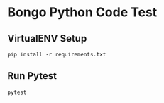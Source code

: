 # Bongo Python Code Test

## VirtualENV Setup
```
pip install -r requirements.txt
```

## Run Pytest
```
pytest
```